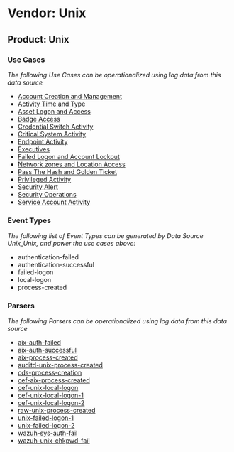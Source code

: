 Vendor: Unix
============
Product: Unix
-------------

### Use Cases

_The following Use Cases can be operationalized using log data from this data source_

* [Account Creation and Management](../UseCases/usecase_account_creation_and_management.md)
* [Activity Time  and Type](../UseCases/usecase_activity_time__and_type.md)
* [Asset Logon and Access](../UseCases/usecase_asset_logon_and_access.md)
* [Badge Access](../UseCases/usecase_badge_access.md)
* [Credential Switch Activity](../UseCases/usecase_credential_switch_activity.md)
* [Critical System Activity](../UseCases/usecase_critical_system_activity.md)
* [Endpoint Activity](../UseCases/usecase_endpoint_activity.md)
* [Executives](../UseCases/usecase_executives.md)
* [Failed Logon and Account Lockout](../UseCases/usecase_failed_logon_and_account_lockout.md)
* [Network zones and Location Access](../UseCases/usecase_network_zones_and_location_access.md)
* [Pass The Hash and Golden Ticket](../UseCases/usecase_pass_the_hash_and_golden_ticket.md)
* [Privileged Activity](../UseCases/usecase_privileged_activity.md)
* [Security Alert](../UseCases/usecase_security_alert.md)
* [Security Operations](../UseCases/usecase_security_operations.md)
* [Service Account Activity](../UseCases/usecase_service_account_activity.md)


### Event Types

_The following list of Event Types can be generated by Data Source Unix_Unix, and power the use cases above:_

- authentication-failed
- authentication-successful
- failed-logon
- local-logon
- process-created


### Parsers

_The following Parsers can be operationalized using log data from this data source_

* [aix-auth-failed](../Parsers/parserContent_aix-auth-failed.md)
* [aix-auth-successful](../Parsers/parserContent_aix-auth-successful.md)
* [aix-process-created](../Parsers/parserContent_aix-process-created.md)
* [auditd-unix-process-created](../Parsers/parserContent_auditd-unix-process-created.md)
* [cds-process-creation](../Parsers/parserContent_cds-process-creation.md)
* [cef-aix-process-created](../Parsers/parserContent_cef-aix-process-created.md)
* [cef-unix-local-logon](../Parsers/parserContent_cef-unix-local-logon.md)
* [cef-unix-local-logon-1](../Parsers/parserContent_cef-unix-local-logon-1.md)
* [cef-unix-local-logon-2](../Parsers/parserContent_cef-unix-local-logon-2.md)
* [raw-unix-process-created](../Parsers/parserContent_raw-unix-process-created.md)
* [unix-failed-logon-1](../Parsers/parserContent_unix-failed-logon-1.md)
* [unix-failed-logon-2](../Parsers/parserContent_unix-failed-logon-2.md)
* [wazuh-sys-auth-fail](../Parsers/parserContent_wazuh-sys-auth-fail.md)
* [wazuh-unix-chkpwd-fail](../Parsers/parserContent_wazuh-unix-chkpwd-fail.md)
